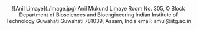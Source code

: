 <p align="center">
![Anil Limaye](./image.jpg)
Anil Mukund Limaye
Room No. 305, O Block
Department of Biosciences and Bioengineering
Indian Institute of Technology Guwahati
Guwahati 781039, Assam, India
email: amul@iitg.ac.in





</p>

